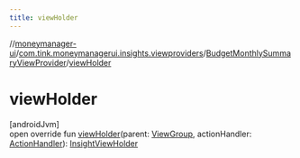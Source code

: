 ```yaml
---
title: viewHolder
---
```

//[moneymanager-ui](../../../index.html)/[com.tink.moneymanagerui.insights.viewproviders](../index.html)/[BudgetMonthlySummaryViewProvider](index.html)/[viewHolder](view-holder.html)



# viewHolder



[androidJvm]\
open override fun [viewHolder](view-holder.html)(parent: [ViewGroup](https://developer.android.com/reference/kotlin/android/view/ViewGroup.html), actionHandler: [ActionHandler](../../com.tink.moneymanagerui.insights.actionhandling/-action-handler/index.html)): [InsightViewHolder](../-insight-view-holder/index.html)




